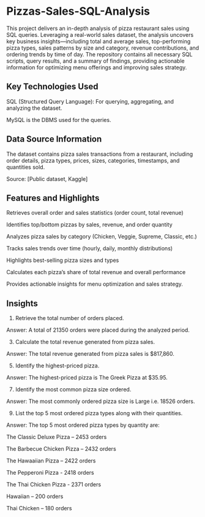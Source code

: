 # Pizzas-Sales-SQL-Analysis
This project delivers an in-depth analysis of pizza restaurant sales using SQL queries. Leveraging a real-world sales dataset, the analysis uncovers key business insights—including total and average sales, top-performing pizza types, sales patterns by size and category, revenue contributions, and ordering trends by time of day. The repository contains all necessary SQL scripts, query results, and a summary of findings, providing actionable information for optimizing menu offerings and improving sales strategy.
## Key Technologies Used
SQL (Structured Query Language): For querying, aggregating, and analyzing the dataset.

 MySQL is the DBMS used for the queries.
 
## Data Source Information
The dataset contains pizza sales transactions from a restaurant, including order details, pizza types, prices, sizes, categories, timestamps, and quantities sold.

Source: [Public dataset, Kaggle]

## Features and Highlights
Retrieves overall order and sales statistics (order count, total revenue)

Identifies top/bottom pizzas by sales, revenue, and order quantity

Analyzes pizza sales by category (Chicken, Veggie, Supreme, Classic, etc.)

Tracks sales trends over time (hourly, daily, monthly distributions)

Highlights best-selling pizza sizes and types

Calculates each pizza’s share of total revenue and overall performance

Provides actionable insights for menu optimization and sales strategy.
## Insights
1. Retrieve the total number of orders placed.

Answer:
A total of 21350 orders were placed during the analyzed period.

3. Calculate the total revenue generated from pizza sales.
   
Answer:
The total revenue generated from pizza sales is $817,860.

5. Identify the highest-priced pizza.
   
Answer:
The highest-priced pizza is The Greek Pizza at $35.95.

7. Identify the most common pizza size ordered.
   
Answer:
The most commonly ordered pizza size is Large i.e. 18526 orders.

9. List the top 5 most ordered pizza types along with their quantities.
    
Answer:
The top 5 most ordered pizza types by quantity are:

The Classic Deluxe Pizza – 2453 orders

The Barbecue Chicken Pizza – 2432 orders

The Hawaaiian Pizza – 2422 orders

The Pepperoni Pizza - 2418 orders

The Thai Chicken Pizza - 2371 orders

Hawaiian – 200 orders

Thai Chicken – 180 orders
